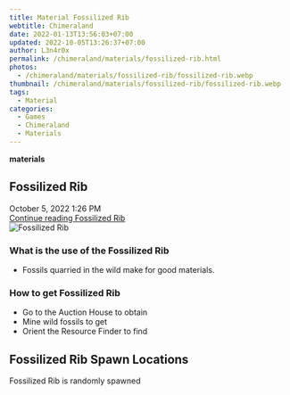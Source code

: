 ```yaml
---
title: Material Fossilized Rib
webtitle: Chimeraland
date: 2022-01-13T13:56:03+07:00
updated: 2022-10-05T13:26:37+07:00
author: L3n4r0x
permalink: /chimeraland/materials/fossilized-rib.html
photos:
  - /chimeraland/materials/fossilized-rib/fossilized-rib.webp
thumbnail: /chimeraland/materials/fossilized-rib/fossilized-rib.webp
tags:
  - Material
categories:
  - Games
  - Chimeraland
  - Materials
---
```


<section id="bootstrap-wrapper">
  <link
    rel="stylesheet"
    href="https://cdn.statically.io/gh/dimaslanjaka/Web-Manajemen/40ac3225/css/bootstrap-4.5-wrapper.css"
  />
  <div
    class="row g-0 border rounded overflow-hidden flex-md-row mb-4 shadow-sm position-relative"
  >
    <div class="col p-4 d-flex flex-column position-static">
      <strong class="d-inline-block mb-2 text-success">materials</strong>
      <h2 class="mb-0">Fossilized Rib</h2>
      <div class="mb-1 text-muted">October 5, 2022 1:26 PM</div>
      <a
        href="/chimeraland/materials/fossilized-rib.html"
        class="stretched-link d-none"
        >Continue reading Fossilized Rib</a
      >
    </div>
    <div class="col-auto d-none d-lg-block">
      <img
        src="/chimeraland/materials/fossilized-rib/fossilized-rib.webp"
        alt="Fossilized Rib"
      />
    </div>
  </div>
  <div class="row">
    <div class="col-lg-6 col-12 mb-2">
      <div class="card">
        <div class="card-body">
          <h3 class="card-title">What is the use of the Fossilized Rib</h3>
          <div class="card-text">
            <ul>
              <li>Fossils quarried in the wild make for good materials.</li>
            </ul>
          </div>
        </div>
      </div>
    </div>
    <div class="col-lg-6 col-12 mb-2">
      <div class="card">
        <div class="card-body">
          <h3 class="card-title">How to get Fossilized Rib</h3>
          <div class="card-text">
            <ul>
              <li>Go to the Auction House to obtain</li>
              <li>Mine wild fossils to get</li>
              <li>Orient the Resource Finder to find</li>
            </ul>
          </div>
        </div>
      </div>
    </div>
    <div class="col-12 mb-2">
      <h2>Fossilized Rib Spawn Locations</h2>
      <p>Fossilized Rib is randomly spawned</p>
    </div>
  </div>
</section>